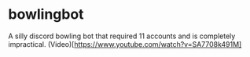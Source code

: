 # bowlingbot
A silly discord bowling bot that required 11 accounts and is completely impractical.
(Video)[https://www.youtube.com/watch?v=SA7708k491M]

